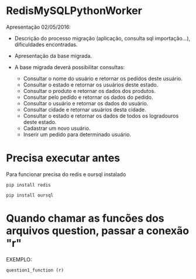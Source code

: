 # RedisMySQLPythonWorker

Apresentação 02/05/2016:
  - Descrição do processo migração (aplicação, consulta sql importação...), dificuldades encontradas.
  - Apresentação da base migrada.
  - A base migrada deverá possibilitar consultas:

    - Consultar o nome do usuário e retornar os pedidos deste usuário.
    - Consultar o estado e retornar os usuários deste estado.
    - Consultar o produto e retornar os dados dos produtos.
    - Consultar pelo pedido e retornar os dados do pedido.
    - Consultar o usuário e retornar os dados do usuário.
    - Consultar cidade e retornar usuários desta cidade.
    - Consultar o estado e retornar os dados de todos os logradouros deste estado.
    - Cadastrar um novo usuário.
    - Inserir um pedido para determinado usuário.


# Precisa executar antes

Para funcionar precisa do redis e oursql instalado

```
pip install redis
```

```
pip install oursql
```

# Quando chamar as funcões dos arquivos question, passar a conexão "r"

EXEMPLO: 
```
question1_function (r)
```
